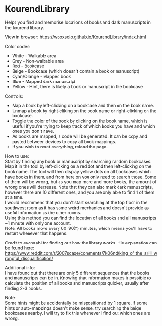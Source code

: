 # KourendLibrary
Helps you find and memorise locations of books and dark manuscripts in the kourend library.

View in browser: https://wooxsolo.github.io/KourendLibrary/index.html

Color codes:  
* White - Walkable area  
* Grey - Non-walkable area  
* Red - Bookcase  
* Beige - Bookcase (which doesn't contain a book or manuscript)  
* Cyan/Orange - Mapped book  
* Blue - Mapped dark manuscript  
* Yellow - Hint, there is likely a book or manuscript in the bookcase

Controls:  
* Map a book by left-clicking on a bookcase and then on the book name.  
* Unmap a book by right-cliking on the book name or right-clicking on the bookcase.  
* Toggle the color of the book by clicking on the book name, which is useful if you're trying to keep track of which books you have and which ones you don't have.  
* As books are mapped, a code will be generated. It can be copy and pasted between devices to copy all book mappings.  
* If you wish to reset everything, reload the page.

How to use:  
Start by finding any book or manuscript by searching random bookcases. Map it in the tool by left-clicking on a red dot and then left-clicking on the book name. The tool will then display yellow dots on all bookcases which have books in them, and from here on you only need to search those. Some of them will be wrong, but as you map more and more books, the amount of wrong ones will decrease. Note that they can also mark dark manuscripts, however there are 10 different ones, and you are only able to find 1 of them at a time.  
I would recommend that you don't start searching at the top floor in the southwest room as it has some weird mechanics and doesn't provide as useful information as the other rooms.  
Using this method you can find the location of all books and all manuscripts ~1 minute with only one account.  
Note: All books move every 60-90(?) minutes, which means you'll have to restart whenever that happens.

Credit to evonaabi for finding out how the library works. His explanation can be found here: https://www.reddit.com/r/2007scape/comments/7k06nd/king_of_the_skill_wrongful_disqualification/

Additional info:  
I have found out that there are only 5 different sequences that the books and manuscripts can be in. Knowing that information makes it possible to calculate the position of all books and manuscripts quicker, usually after finding 2-3 books.

Note:  
Some hints might be accidentally be mispositioned by 1 square. If some hints or auto-mappings doesn't make sense, try searching the beige bookcases nearby. I will try to fix this whenever I find out which ones are wrong.